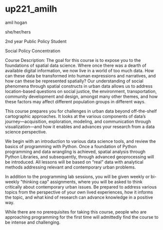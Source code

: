 # up221_amilh
amil hogan

she/her/hers

2nd year Public Policy Student

Social Policy Concentration

Course Description:
The goal for this course is to expose you to the foundations of spatial data science. Where once there was a dearth of available digital information, we now live in a world of too much data. How can these data be transformed into human expressions and narratives, and how can these be represented spatially? Our understanding of social phenomena through spatial constructs in urban data allows us to address location-based questions on social justice, the environment, transportation, community development and design, amongst many other themes, and how these factors may affect different population groups in different ways.

This course prepares you for challenges in urban data beyond off-the-shelf cartographic approaches. It looks at the various components of data’s journey—acquisition, exploration, modeling, and communication through visualization—and how it enables and advances your research from a data science perspective.

We begin with an introduction to various data science tools, and review the basics of programming with Python. Once a foundation of Python programming and data wrangling is achieved, spatial analysis through Python Libraries, and subsequently, through advanced geoprocessing will be introduced. All lessons will be based on “real” data with analytical methods addressing relevant and contemporary urban problems.

In addition to the programming lab sessions, you will be given weekly or bi-weekly "thinking cap" assignments, where you will be asked to think critically about contemporary urban issues. Be prepared to address various topics from the perspective of your own lived experiences, how it informs the topic, and what kind of research can advance knowledge in a positive way.

While there are no prerequisites for taking this course, people who are approaching programming for the first time will admittedly find the course to be intense and challenging.
